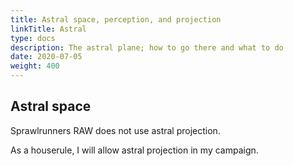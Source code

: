 ```yaml
---
title: Astral space, perception, and projection
linkTitle: Astral
type: docs
description: The astral plane; how to go there and what to do
date: 2020-07-05
weight: 400
---
```


## Astral space

Sprawlrunners RAW does not use astral projection.

As a houserule, I will allow astral projection in my campaign.